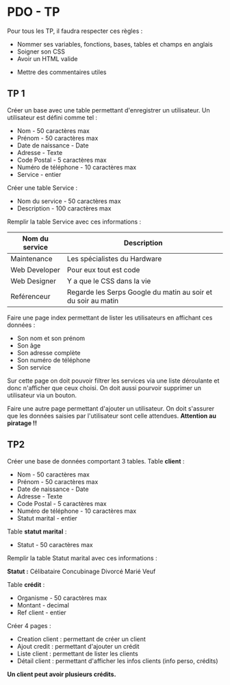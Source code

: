 # PDO - TP
Pour tous les TP, il faudra respecter ces règles :
<!-- Respecter le modèle MVC -->
- Nommer ses variables, fonctions, bases, tables et champs en anglais
- Soigner son CSS
- Avoir un HTML valide
<!-- Utiliser des classes serait un plus -->
- Mettre des commentaires utiles

## TP 1
Créer un base avec une table permettant d'enregistrer un utilisateur. Un utilisateur est défini comme tel :
- Nom - 50 caractères max
- Prénom - 50 caractères max
- Date de naissance - Date
- Adresse - Texte
- Code Postal - 5 caractères max
- Numéro de téléphone - 10 caractères max
- Service - entier

Créer une table Service :
- Nom du service - 50 caractères max
- Description - 100 caractères max

Remplir la table Service avec ces informations :

Nom du service   |   Description
------           |    ---
Maintenance      |   Les spécialistes du Hardware
Web Developer    |   Pour eux tout est code
Web Designer     |   Y a que le CSS dans la vie
Reférenceur      |   Regarde les Serps Google du matin au soir et du soir au matin

Faire une page index permettant de lister les utilisateurs en affichant ces données :
- Son nom et son prénom
- Son âge
- Son adresse complète
- Son numéro de téléphone
- Son service

Sur cette page on doit pouvoir filtrer les services via une liste déroulante et donc n'afficher que ceux choisi.
On doit aussi pourvoir supprimer un utilisateur via un bouton.

Faire une autre page permettant d'ajouter un utilisateur. On doit s'assurer que les données saisies par l'utilisateur sont celle attendues.
**Attention au piratage !!**


## TP2
Créer une base de données comportant 3 tables.
Table **client** :
- Nom - 50 caractères max
- Prénom - 50 caractères max
- Date de naissance - Date
- Adresse - Texte
- Code Postal - 5 caractères max
- Numéro de téléphone - 10 caractères max
- Statut marital - entier

Table **statut marital** :
- Statut - 50 caractères max

Remplir la table Statut marital avec ces informations :

**Statut :**
Célibataire
Concubinage
Divorcé
Marié
Veuf

Table **crédit** :
- Organisme - 50 caractères max
- Montant - decimal
- Ref client - entier

Créer 4 pages :
- Creation client : permettant de créer un client
- Ajout credit : permettant d'ajouter un crédit
- Liste client : permettant de lister les clients
- Détail client : permettant d'afficher les infos clients (info perso, crédits)

**Un client peut avoir plusieurs crédits.**